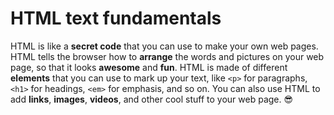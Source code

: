 # HTML text fundamentals

HTML is like a **secret code** that you can use to make your own web pages.
HTML tells the browser how to **arrange** the words and pictures on your web page, so that it looks **awesome** and **fun**.
HTML is made of different **elements** that you can use to mark up your text, like `<p>` for paragraphs, `<h1>` for headings, `<em>` for emphasis, and so on.
You can also use HTML to add **links**, **images**, **videos**, and other cool stuff to your web page. 😎
